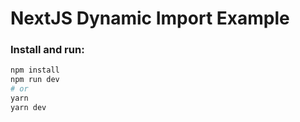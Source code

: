 # NextJS Dynamic Import Example

###  Install and run:

```bash
npm install
npm run dev
# or
yarn
yarn dev
```
